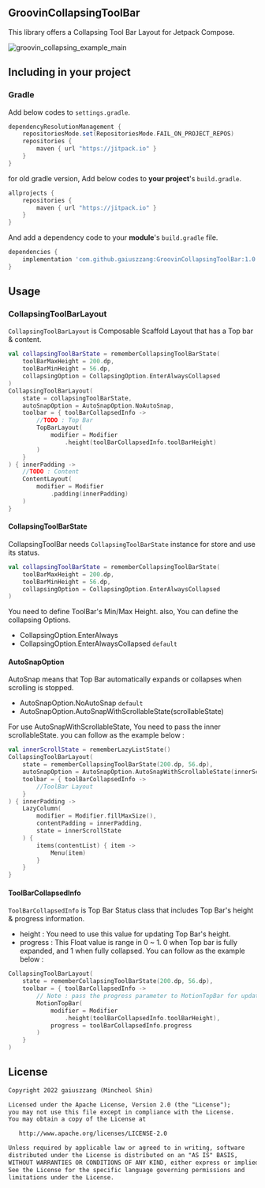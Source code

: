 ## GroovinCollapsingToolBar
This library offers a Collapsing Tool Bar Layout for Jetpack Compose.

![groovin_collapsing_example_main](https://user-images.githubusercontent.com/15318053/208280206-b9866b75-5eeb-4d1d-b4a2-2e1bba35a3a6.gif)

## Including in your project
### Gradle
Add below codes to `settings.gradle`.
```gradle
dependencyResolutionManagement {
    repositoriesMode.set(RepositoriesMode.FAIL_ON_PROJECT_REPOS)
    repositories {
        maven { url "https://jitpack.io" }
    }
}
```
for old gradle version, Add below codes to **your project**'s `build.gradle`.
```gradle
allprojects {
    repositories {
        maven { url "https://jitpack.io" }
    }
}
```

And add a dependency code to your **module**'s `build.gradle` file.
```gradle
dependencies {
    implementation 'com.github.gaiuszzang:GroovinCollapsingToolBar:1.0.0'
}
```


## Usage
### CollapsingToolBarLayout
`CollapsingToolBarLayout` is Composable Scaffold Layout that has a Top bar & content.
```kotlin
val collapsingToolBarState = rememberCollapsingToolBarState(
    toolBarMaxHeight = 200.dp,
    toolBarMinHeight = 56.dp,
    collapsingOption = CollapsingOption.EnterAlwaysCollapsed
)
CollapsingToolBarLayout(
    state = collapsingToolBarState,
    autoSnapOption = AutoSnapOption.NoAutoSnap,
    toolbar = { toolBarCollapsedInfo ->
        //TODO : Top Bar
        TopBarLayout(
            modifier = Modifier
                .height(toolBarCollapsedInfo.toolBarHeight)
        )
    }
) { innerPadding ->
    //TODO : Content
    ContentLayout(
        modifier = Modifier
            .padding(innerPadding)
    )
}
```

#### CollapsingToolBarState
CollapsingToolBar needs `CollapsingToolBarState` instance for store and use its status.
```kotlin
val collapsingToolBarState = rememberCollapsingToolBarState(
    toolBarMaxHeight = 200.dp,
    toolBarMinHeight = 56.dp,
    collapsingOption = CollapsingOption.EnterAlwaysCollapsed
)
```
You need to define ToolBar's Min/Max Height. also, You can define the collapsing Options.
 - CollapsingOption.EnterAlways
 - CollapsingOption.EnterAlwaysCollapsed `default`

#### AutoSnapOption
AutoSnap means that Top Bar automatically expands or collapses when scrolling is stopped.
 - AutoSnapOption.NoAutoSnap `default`
 - AutoSnapOption.AutoSnapWithScrollableState(scrollableState)

For use AutoSnapWithScrollableState, You need to pass the inner scrollableState. you can follow as the example below :
```kotlin
val innerScrollState = rememberLazyListState()
CollapsingToolBarLayout(
    state = rememberCollapsingToolBarState(200.dp, 56.dp),
    autoSnapOption = AutoSnapOption.AutoSnapWithScrollableState(innerScrollState),
    toolbar = { toolBarCollapsedInfo ->
        //ToolBar Layout
    }
) { innerPadding ->
    LazyColumn(
        modifier = Modifier.fillMaxSize(),
        contentPadding = innerPadding,
        state = innerScrollState
    ) {
        items(contentList) { item ->
            Menu(item)
        }
    }
}
```

#### ToolBarCollapsedInfo
`ToolBarCollapsedInfo` is Top Bar Status class that includes Top Bar's height & progress information.
 - height : You need to use this value for updating Top Bar's height.
 - progress : This Float value is range in 0 ~ 1. 0 when Top bar is fully expanded, and 1 when fully collapsed.
You can follow as the example below :
```kotlin
CollapsingToolBarLayout(
    state = rememberCollapsingToolBarState(200.dp, 56.dp),
    toolbar = { toolBarCollapsedInfo ->
        // Note : pass the progress parameter to MotionTopBar for updating MotionLayout progress status.
        MotionTopBar(
            modifier = Modifier
                .height(toolBarCollapsedInfo.toolBarHeight),
            progress = toolBarCollapsedInfo.progress
        )
    }
)
```

## License
```xml
Copyright 2022 gaiuszzang (Mincheol Shin)

Licensed under the Apache License, Version 2.0 (the "License");
you may not use this file except in compliance with the License.
You may obtain a copy of the License at

   http://www.apache.org/licenses/LICENSE-2.0

Unless required by applicable law or agreed to in writing, software
distributed under the License is distributed on an "AS IS" BASIS,
WITHOUT WARRANTIES OR CONDITIONS OF ANY KIND, either express or implied.
See the License for the specific language governing permissions and
limitations under the License.
```
